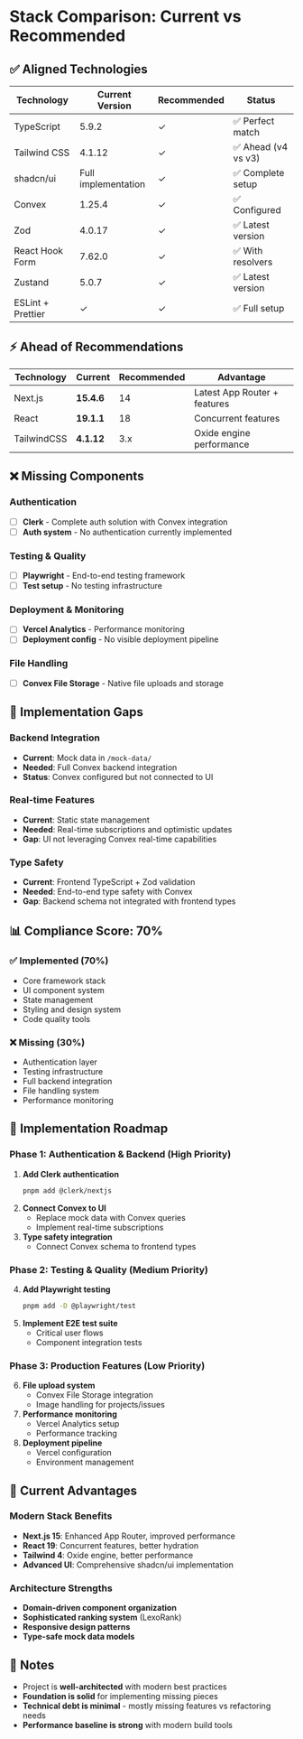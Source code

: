 # Stack Comparison: Current vs Recommended

## ✅ Aligned Technologies

| Technology        | Current Version     | Recommended | Status              |
| ----------------- | ------------------- | ----------- | ------------------- |
| TypeScript        | 5.9.2               | ✓           | ✅ Perfect match    |
| Tailwind CSS      | 4.1.12              | ✓           | ✅ Ahead (v4 vs v3) |
| shadcn/ui         | Full implementation | ✓           | ✅ Complete setup   |
| Convex            | 1.25.4              | ✓           | ✅ Configured       |
| Zod               | 4.0.17              | ✓           | ✅ Latest version   |
| React Hook Form   | 7.62.0              | ✓           | ✅ With resolvers   |
| Zustand           | 5.0.7               | ✓           | ✅ Latest version   |
| ESLint + Prettier | ✓                   | ✓           | ✅ Full setup       |

## ⚡ Ahead of Recommendations

| Technology  | Current    | Recommended | Advantage                    |
| ----------- | ---------- | ----------- | ---------------------------- |
| Next.js     | **15.4.6** | 14          | Latest App Router + features |
| React       | **19.1.1** | 18          | Concurrent features          |
| TailwindCSS | **4.1.12** | 3.x         | Oxide engine performance     |

## ❌ Missing Components

### Authentication

- [ ] **Clerk** - Complete auth solution with Convex integration
- [ ] **Auth system** - No authentication currently implemented

### Testing & Quality

- [ ] **Playwright** - End-to-end testing framework
- [ ] **Test setup** - No testing infrastructure

### Deployment & Monitoring

- [ ] **Vercel Analytics** - Performance monitoring
- [ ] **Deployment config** - No visible deployment pipeline

### File Handling

- [ ] **Convex File Storage** - Native file uploads and storage

## 🔧 Implementation Gaps

### Backend Integration

- **Current**: Mock data in `/mock-data/`
- **Needed**: Full Convex backend integration
- **Status**: Convex configured but not connected to UI

### Real-time Features

- **Current**: Static state management
- **Needed**: Real-time subscriptions and optimistic updates
- **Gap**: UI not leveraging Convex real-time capabilities

### Type Safety

- **Current**: Frontend TypeScript + Zod validation
- **Needed**: End-to-end type safety with Convex
- **Gap**: Backend schema not integrated with frontend types

## 📊 Compliance Score: 70%

### ✅ Implemented (70%)

- Core framework stack
- UI component system
- State management
- Styling and design system
- Code quality tools

### ❌ Missing (30%)

- Authentication layer
- Testing infrastructure
- Full backend integration
- File handling system
- Performance monitoring

## 🎯 Implementation Roadmap

### Phase 1: Authentication & Backend (High Priority)

1. **Add Clerk authentication**
   ```bash
   pnpm add @clerk/nextjs
   ```
2. **Connect Convex to UI**
   - Replace mock data with Convex queries
   - Implement real-time subscriptions
3. **Type safety integration**
   - Connect Convex schema to frontend types

### Phase 2: Testing & Quality (Medium Priority)

4. **Add Playwright testing**
   ```bash
   pnpm add -D @playwright/test
   ```
5. **Implement E2E test suite**
   - Critical user flows
   - Component integration tests

### Phase 3: Production Features (Low Priority)

6. **File upload system**
   - Convex File Storage integration
   - Image handling for projects/issues
7. **Performance monitoring**
   - Vercel Analytics setup
   - Performance tracking
8. **Deployment pipeline**
   - Vercel configuration
   - Environment management

## 🚀 Current Advantages

### Modern Stack Benefits

- **Next.js 15**: Enhanced App Router, improved performance
- **React 19**: Concurrent features, better hydration
- **Tailwind 4**: Oxide engine, better performance
- **Advanced UI**: Comprehensive shadcn/ui implementation

### Architecture Strengths

- **Domain-driven component organization**
- **Sophisticated ranking system** (LexoRank)
- **Responsive design patterns**
- **Type-safe mock data models**

## 📝 Notes

- Project is **well-architected** with modern best practices
- **Foundation is solid** for implementing missing pieces
- **Technical debt is minimal** - mostly missing features vs refactoring needs
- **Performance baseline is strong** with modern build tools

